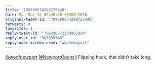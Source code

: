 ```yaml
---
title: "709299674289725440"
date: Mon Mar 14 08:46:35 +0000 2016
original-tweet-id: "709299674289725440"
retweets: 0
favorites: 1
reply-tweet-id: "709298772354985984"
reply-user-id: "387093343"
reply-user-screen-name: "woofnewport"
---
```

<a href="https://twitter.com/woofnewport">@woofnewport</a> <a href="https://twitter.com/NewportCouncil">@NewportCouncil</a> Flipping heck, that didn’t take long.
